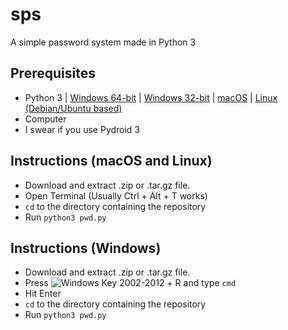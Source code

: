 # sps
A simple password system made in Python 3

## Prerequisites
- Python 3 | [Windows 64-bit](https://www.python.org/ftp/python/3.8.4/python-3.8.4-amd64.exe) | [Windows 32-bit](https://www.python.org/ftp/python/3.8.4/python-3.8.4.exe) | [macOS](https://www.python.org/ftp/python/3.8.4/python-3.8.4-macosx10.9.pkg) | [Linux (Debian/Ubuntu based)](https://linuxize.com/post/how-to-install-python-3-8-on-debian-10/)
- Computer
- I swear if you use Pydroid 3

## Instructions (macOS and Linux)
- Download and extract .zip or .tar.gz file.
- Open Terminal (Usually Ctrl + Alt + T works)
- `cd` to the directory containing the repository
- Run `python3 pwd.py`

## Instructions (Windows)
- Download and extract .zip or .tar.gz file.
- Press ![Windows Key 2002-2012](https://file.coffee/u/j1tvyGG7b.png) + R and type `cmd`
- Hit Enter
- `cd` to the directory containing the repository
- Run `python3 pwd.py`


